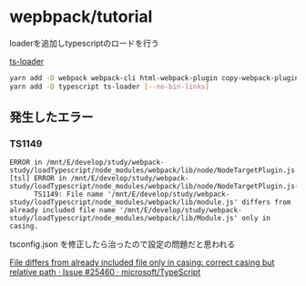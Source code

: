 # wepbpack/tutorial

loaderを追加しtypescriptのロードを行う

[ts\-loader](https://github.com/TypeStrong/ts-loader)

```bash
yarn add -D webpack webpack-cli html-webpack-plugin copy-webpack-plugin [--no-bin-links]
yarn add -D typescript ts-loader [--no-bin-links]
```

## 発生したエラー

### TS1149

```t
ERROR in /mnt/E/develop/study/webpack-study/loadTypescript/node_modules/webpack/lib/node/NodeTargetPlugin.js
[tsl] ERROR in /mnt/E/develop/study/webpack-study/loadTypescript/node_modules/webpack/lib/node/NodeTargetPlugin.js(11,10)
      TS1149: File name '/mnt/E/develop/study/webpack-study/loadTypescript/node_modules/webpack/lib/module.js' differs from already included file name '/mnt/E/develop/study/webpack-study/loadTypescript/node_modules/webpack/lib/Module.js' only in casing.
```

tsconfig.json を修正したら治ったので設定の問題だと思われる

[File differs from already included file only in casing: correct casing but relative path · Issue \#25460 · microsoft/TypeScript](https://github.com/Microsoft/TypeScript/issues/25460)
